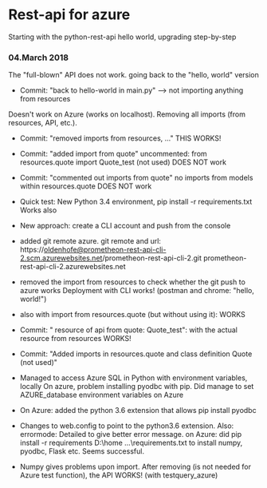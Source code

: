 # Rest-api for azure

Starting with the python-rest-api hello world, upgrading step-by-step

### 04.March 2018

The "full-blown" API does not work. going back to the "hello, world" version

- Commit: "back to hello-world in main.py" --> not importing anything from resources

Doesn't work on Azure (works on localhost). Removing all imports (from resources,
API, etc.).

- Commit: "removed imports from resources, ..."
THIS WORKS!

- Commit: "added import from quote"
uncommented: from resources.quote import Quote_test (not used)
DOES NOT work

- Commit: "commented out imports from quote"
no imports from models within resources.quote
DOES NOT work

- Quick test:
New Python 3.4 environment, pip install -r requirements.txt
Works also

- New approach: create a CLI account and push from the console



- added git remote azure. git remote and url:
https://oldenhofe@prometheon-rest-api-cli-2.scm.azurewebsites.net/prometheon-rest-api-cli-2.git
prometheon-rest-api-cli-2.azurewebsites.net

- removed the import from resources to check whether the git push to azure works
Deployment with CLI works! (postman and chrome: "hello, world!")

- also with import from resources.quote (but without using it):
WORKS

- Commit: " resource of api from quote: Quote_test": with the actual resource from resources
WORKS!

- Commit: "Added imports in resources.quote and class definition Quote (not used)"

- Managed to access Azure SQL in Python with environment variables, locally
On azure, problem installing pyodbc with pip. Did manage to set AZURE_database environment variables on Azure

- On Azure: added the python 3.6 extension that allows pip install pyodbc

- Changes to web.config to point to the python3.6 extension. Also: errormode: Detailed to give better error message. on Azure: did pip install -r requirements D:\home ...\requirements.txt to install numpy, pyodbc, Flask etc. Seems successful.

- Numpy gives problems upon import. After removing (is not needed for Azure test function), the API WORKS! (with testquery_azure)
